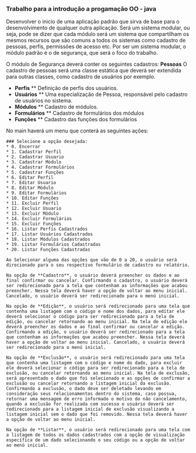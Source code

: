 ### Trabalho para a introdução a progamação OO - java 

Desenvolver o inicio de uma aplicação padrão que sirva de base para o desenvolvimento de qualquer outra aplicação.
Será um sistema modular, ou seja, pode se dizer que cada módulo será um sistema que compartilham os mesmos recursos que são comuns a todos os sistemas como cadastro de  pessoas, perfis, permissões de acesso etc. Por ser um sistema modular, o módulo padrão é o de segurança, que será o foco do trabalho.

O módulo de Segurança deverá conter os seguintes cadastros:
**Pessoas**
O cadastro de pessoas será uma classe estática que deverá ser extendida para outras classes, como cadastro de usuários por exemplo.
* **Perfis**
** Definição de perfis dos usuários.
* **Usuários**
** Uma especialização de Pessoa,  responsável pelo cadastro de usuários no sistema.
* **Módulos**
** Cadastro de módulos.
* **Formulários**
** Cadastro de formulários dos módulos
* **Funções**
** Cadastro das funções dos formulários

No main haverá um menu que conterá as seguintes ações:
```
### Selecione a opção desejada:
* 0. Encerrar
* 1. Cadastrar Perfil
* 2. Cadastrar Usuario
* 3. Cadastrar Módulo
* 4. Cadastrar Formulários
* 5. Cadastrar Funções
* 6. Editar Perfil
* 7. Editar Usuario
* 8. Editar Módulo
* 9. Editar Formulários
* 10. Editar Funções
* 11. Excluir Perfil
* 12. Excluir Usuario
* 13. Excluir Módulo
* 14. Excluir Formulários
* 15. Excluir Funções
* 16. Listar Perfis Cadastrados
* 17. Listar Usuários Cadastrados
* 18. Listar Módulos Cadastrados
* 19. Listar Formulários Cadastradas
* 20. Listar Funções Cadastradas

Ao Selecionar alguma das opções que vão de 0 a 20, o usuário será direcionado para o seu respectivo formulário de cadastro ou relatório.

Na opção de **Cadastro**, o usuário deverá preencher os dados e ao final confirmar ou cancelar. Confirmando o cadastro, o usuário deverá ser redirecionado para a tela que contenham as informações que acabou preencher. Nessa tela deverá haver a opção de voltar ao menu inicial. Cancelado, o usuário deverá ser redirecionado para o menú inicial. 

Na opção de **Edição**, o usuário será redirecionado para uma tela que contenha uma listagem com o código e nome dos dados, para editar ele deverá selecionar o código para ser redirecionado para a tela de edição, ou cancelar retornando ao menu inicial. Na tela de edição ele deverá preencher os dados e ao final confirmar ou cancelar a edição.  Confirmando a edição, o usuário deverá ser redirecionado para a tela que contenham as informações que acabou preencher. Nessa tela deverá haver a opção de voltar ao menu inicial. Cancelado, o usuário deverá ser redirecionado para o menú inicial. 

Na opção de **Exclusão**, o usuário será redirecionado para uma tela que contenha uma listagem com o código e nome do dado, para excluir ele deverá selecionar o código para ser redirecionado para a tela de exclusão, ou cancelar retornando ao menu inicial. Na tela de exclusão, será apresentado o dado que foi selecionado e as opções de confirmar a exclusão ou cancelar retornando a listagem inicial da exclusão. Confirmando a exclusão, o dado deve ser deletado levando em consideração seus relacionamentos dentro do sistema, caso possua, retornar uma mensagem de erro informado o motivo do não cancelamento, quando a exclusão for realizada com sucesso o usuário deverá ser redirecionado para a listagem inicial de exclusão visualizando a listagem inicial sem o dado que foi removido. Nessa tela deverá haver a opção de voltar ao menu inicial. 

Na opção de **Listar**, o usuário será redirecionado para uma tela com a listagem de todos os dados cadastrados com a opção de visualização específica de um dado selecionando o seu código ou a opção de voltar ao menú inicial.
